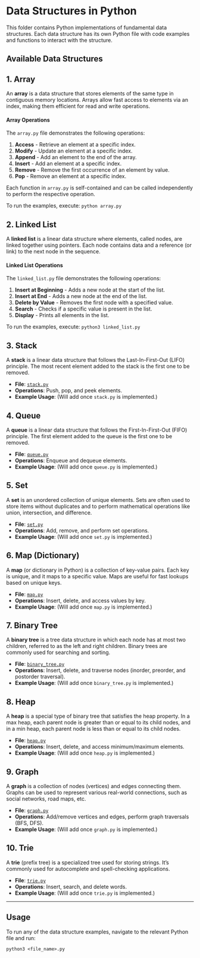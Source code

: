 # Data Structures in Python

This folder contains Python implementations of fundamental data structures. Each data structure has its own Python file with code examples and functions to interact with the structure.

## Available Data Structures

## 1. Array

An **array** is a data structure that stores elements of the same type in contiguous memory locations. Arrays allow fast access to elements via an index, making them efficient for read and write operations.

#### Array Operations

The `array.py` file demonstrates the following operations:

1. **Access** - Retrieve an element at a specific index.
2. **Modify** - Update an element at a specific index.
3. **Append** - Add an element to the end of the array.
4. **Insert** - Add an element at a specific index.
5. **Remove** - Remove the first occurrence of an element by value.
6. **Pop** - Remove an element at a specific index.

Each function in `array.py` is self-contained and can be called independently to perform the respective operation.

To run the examples, execute:
```python array.py```


## 2. Linked List

A **linked list** is a linear data structure where elements, called nodes, are linked together using pointers. Each node contains data and a reference (or link) to the next node in the sequence.

#### Linked List Operations

The `linked_list.py` file demonstrates the following operations:

1. **Insert at Beginning** - Adds a new node at the start of the list.
2. **Insert at End** - Adds a new node at the end of the list.
3. **Delete by Value** - Removes the first node with a specified value.
4. **Search** - Checks if a specific value is present in the list.
5. **Display** - Prints all elements in the list.

To run the examples, execute:
```python3 linked_list.py```


## 3. Stack
A **stack** is a linear data structure that follows the Last-In-First-Out (LIFO) principle. The most recent element added to the stack is the first one to be removed.

- **File**: [`stack.py`](stack.py)
- **Operations**: Push, pop, and peek elements.
- **Example Usage**: (Will add once `stack.py` is implemented.)

## 4. Queue
A **queue** is a linear data structure that follows the First-In-First-Out (FIFO) principle. The first element added to the queue is the first one to be removed.

- **File**: [`queue.py`](queue.py)
- **Operations**: Enqueue and dequeue elements.
- **Example Usage**: (Will add once `queue.py` is implemented.)

## 5. Set
A **set** is an unordered collection of unique elements. Sets are often used to store items without duplicates and to perform mathematical operations like union, intersection, and difference.

- **File**: [`set.py`](set.py)
- **Operations**: Add, remove, and perform set operations.
- **Example Usage**: (Will add once `set.py` is implemented.)

## 6. Map (Dictionary)
A **map** (or dictionary in Python) is a collection of key-value pairs. Each key is unique, and it maps to a specific value. Maps are useful for fast lookups based on unique keys.

- **File**: [`map.py`](map.py)
- **Operations**: Insert, delete, and access values by key.
- **Example Usage**: (Will add once `map.py` is implemented.)

## 7. Binary Tree
A **binary tree** is a tree data structure in which each node has at most two children, referred to as the left and right children. Binary trees are commonly used for searching and sorting.

- **File**: [`binary_tree.py`](binary_tree.py)
- **Operations**: Insert, delete, and traverse nodes (inorder, preorder, and postorder traversal).
- **Example Usage**: (Will add once `binary_tree.py` is implemented.)

## 8. Heap
A **heap** is a special type of binary tree that satisfies the heap property. In a max heap, each parent node is greater than or equal to its child nodes, and in a min heap, each parent node is less than or equal to its child nodes.

- **File**: [`heap.py`](heap.py)
- **Operations**: Insert, delete, and access minimum/maximum elements.
- **Example Usage**: (Will add once `heap.py` is implemented.)

## 9. Graph
A **graph** is a collection of nodes (vertices) and edges connecting them. Graphs can be used to represent various real-world connections, such as social networks, road maps, etc.

- **File**: [`graph.py`](graph.py)
- **Operations**: Add/remove vertices and edges, perform graph traversals (BFS, DFS).
- **Example Usage**: (Will add once `graph.py` is implemented.)

## 10. Trie
A **trie** (prefix tree) is a specialized tree used for storing strings. It’s commonly used for autocomplete and spell-checking applications.

- **File**: [`trie.py`](trie.py)
- **Operations**: Insert, search, and delete words.
- **Example Usage**: (Will add once `trie.py` is implemented.)

---

## Usage

To run any of the data structure examples, navigate to the relevant Python file and run:

```
python3 <file_name>.py
```